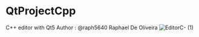 # QtProjectCpp
C++ editor with Qt5
Author : @raph5640 Raphael De Oliveira
![EditorC- (1)](https://github.com/raph5640/QtProjectCpp/assets/140059828/1b8c08aa-3f44-418a-8eda-02dc18df4b69)

